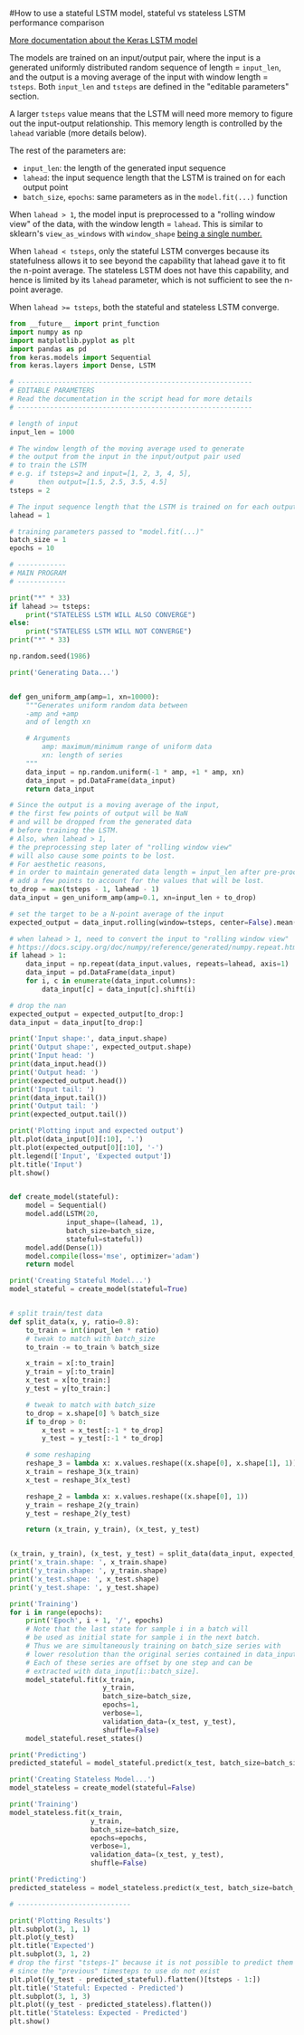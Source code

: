 
#How to use a stateful LSTM model, stateful vs stateless LSTM performance comparison

[More documentation about the Keras LSTM model](/layers/recurrent/#lstm)

The models are trained on an input/output pair, where
the input is a generated uniformly distributed
random sequence of length = `input_len`,
and the output is a moving average of the input with window length = `tsteps`.
Both `input_len` and `tsteps` are defined in the "editable parameters"
section.

A larger `tsteps` value means that the LSTM will need more memory
to figure out the input-output relationship.
This memory length is controlled by the `lahead` variable (more details below).

The rest of the parameters are:

- `input_len`: the length of the generated input sequence
- `lahead`: the input sequence length that the LSTM
  is trained on for each output point
- `batch_size`, `epochs`: same parameters as in the `model.fit(...)`
  function

When `lahead > 1`, the model input is preprocessed to a "rolling window view"
of the data, with the window length = `lahead`.
This is similar to sklearn's `view_as_windows`
with `window_shape` [being a single number.](
http://scikit-image.org/docs/0.10.x/api/skimage.util.html#view-as-windows)

When `lahead < tsteps`, only the stateful LSTM converges because its
statefulness allows it to see beyond the capability that lahead
gave it to fit the n-point average. The stateless LSTM does not have
this capability, and hence is limited by its `lahead` parameter,
which is not sufficient to see the n-point average.

When `lahead >= tsteps`, both the stateful and stateless LSTM converge.


```python
from __future__ import print_function
import numpy as np
import matplotlib.pyplot as plt
import pandas as pd
from keras.models import Sequential
from keras.layers import Dense, LSTM

# ----------------------------------------------------------
# EDITABLE PARAMETERS
# Read the documentation in the script head for more details
# ----------------------------------------------------------

# length of input
input_len = 1000

# The window length of the moving average used to generate
# the output from the input in the input/output pair used
# to train the LSTM
# e.g. if tsteps=2 and input=[1, 2, 3, 4, 5],
#      then output=[1.5, 2.5, 3.5, 4.5]
tsteps = 2

# The input sequence length that the LSTM is trained on for each output point
lahead = 1

# training parameters passed to "model.fit(...)"
batch_size = 1
epochs = 10

# ------------
# MAIN PROGRAM
# ------------

print("*" * 33)
if lahead >= tsteps:
    print("STATELESS LSTM WILL ALSO CONVERGE")
else:
    print("STATELESS LSTM WILL NOT CONVERGE")
print("*" * 33)

np.random.seed(1986)

print('Generating Data...')


def gen_uniform_amp(amp=1, xn=10000):
    """Generates uniform random data between
    -amp and +amp
    and of length xn

    # Arguments
        amp: maximum/minimum range of uniform data
        xn: length of series
    """
    data_input = np.random.uniform(-1 * amp, +1 * amp, xn)
    data_input = pd.DataFrame(data_input)
    return data_input

# Since the output is a moving average of the input,
# the first few points of output will be NaN
# and will be dropped from the generated data
# before training the LSTM.
# Also, when lahead > 1,
# the preprocessing step later of "rolling window view"
# will also cause some points to be lost.
# For aesthetic reasons,
# in order to maintain generated data length = input_len after pre-processing,
# add a few points to account for the values that will be lost.
to_drop = max(tsteps - 1, lahead - 1)
data_input = gen_uniform_amp(amp=0.1, xn=input_len + to_drop)

# set the target to be a N-point average of the input
expected_output = data_input.rolling(window=tsteps, center=False).mean()

# when lahead > 1, need to convert the input to "rolling window view"
# https://docs.scipy.org/doc/numpy/reference/generated/numpy.repeat.html
if lahead > 1:
    data_input = np.repeat(data_input.values, repeats=lahead, axis=1)
    data_input = pd.DataFrame(data_input)
    for i, c in enumerate(data_input.columns):
        data_input[c] = data_input[c].shift(i)

# drop the nan
expected_output = expected_output[to_drop:]
data_input = data_input[to_drop:]

print('Input shape:', data_input.shape)
print('Output shape:', expected_output.shape)
print('Input head: ')
print(data_input.head())
print('Output head: ')
print(expected_output.head())
print('Input tail: ')
print(data_input.tail())
print('Output tail: ')
print(expected_output.tail())

print('Plotting input and expected output')
plt.plot(data_input[0][:10], '.')
plt.plot(expected_output[0][:10], '-')
plt.legend(['Input', 'Expected output'])
plt.title('Input')
plt.show()


def create_model(stateful):
    model = Sequential()
    model.add(LSTM(20,
              input_shape=(lahead, 1),
              batch_size=batch_size,
              stateful=stateful))
    model.add(Dense(1))
    model.compile(loss='mse', optimizer='adam')
    return model

print('Creating Stateful Model...')
model_stateful = create_model(stateful=True)


# split train/test data
def split_data(x, y, ratio=0.8):
    to_train = int(input_len * ratio)
    # tweak to match with batch_size
    to_train -= to_train % batch_size

    x_train = x[:to_train]
    y_train = y[:to_train]
    x_test = x[to_train:]
    y_test = y[to_train:]

    # tweak to match with batch_size
    to_drop = x.shape[0] % batch_size
    if to_drop > 0:
        x_test = x_test[:-1 * to_drop]
        y_test = y_test[:-1 * to_drop]

    # some reshaping
    reshape_3 = lambda x: x.values.reshape((x.shape[0], x.shape[1], 1))
    x_train = reshape_3(x_train)
    x_test = reshape_3(x_test)

    reshape_2 = lambda x: x.values.reshape((x.shape[0], 1))
    y_train = reshape_2(y_train)
    y_test = reshape_2(y_test)

    return (x_train, y_train), (x_test, y_test)


(x_train, y_train), (x_test, y_test) = split_data(data_input, expected_output)
print('x_train.shape: ', x_train.shape)
print('y_train.shape: ', y_train.shape)
print('x_test.shape: ', x_test.shape)
print('y_test.shape: ', y_test.shape)

print('Training')
for i in range(epochs):
    print('Epoch', i + 1, '/', epochs)
    # Note that the last state for sample i in a batch will
    # be used as initial state for sample i in the next batch.
    # Thus we are simultaneously training on batch_size series with
    # lower resolution than the original series contained in data_input.
    # Each of these series are offset by one step and can be
    # extracted with data_input[i::batch_size].
    model_stateful.fit(x_train,
                       y_train,
                       batch_size=batch_size,
                       epochs=1,
                       verbose=1,
                       validation_data=(x_test, y_test),
                       shuffle=False)
    model_stateful.reset_states()

print('Predicting')
predicted_stateful = model_stateful.predict(x_test, batch_size=batch_size)

print('Creating Stateless Model...')
model_stateless = create_model(stateful=False)

print('Training')
model_stateless.fit(x_train,
                    y_train,
                    batch_size=batch_size,
                    epochs=epochs,
                    verbose=1,
                    validation_data=(x_test, y_test),
                    shuffle=False)

print('Predicting')
predicted_stateless = model_stateless.predict(x_test, batch_size=batch_size)

# ----------------------------

print('Plotting Results')
plt.subplot(3, 1, 1)
plt.plot(y_test)
plt.title('Expected')
plt.subplot(3, 1, 2)
# drop the first "tsteps-1" because it is not possible to predict them
# since the "previous" timesteps to use do not exist
plt.plot((y_test - predicted_stateful).flatten()[tsteps - 1:])
plt.title('Stateful: Expected - Predicted')
plt.subplot(3, 1, 3)
plt.plot((y_test - predicted_stateless).flatten())
plt.title('Stateless: Expected - Predicted')
plt.show()
```